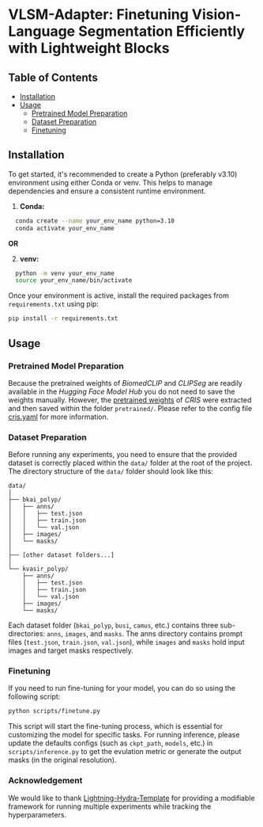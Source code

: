 # VLSM-Adapter: Finetuning Vision-Language Segmentation Efficiently with Lightweight Blocks



## Table of Contents
- [Installation](#installation)
- [Usage](#usage)
  - [Pretrained Model Preparation](#pretrained-model-preparation) 
  - [Dataset Preparation](#dataset-preparation)
  - [Finetuning](#finetuning)

## Installation

To get started, it's recommended to create a Python (preferably v3.10) environment using either Conda or venv. This helps to manage dependencies and ensure a consistent runtime environment.

1. **Conda:**
  ```bash
    conda create --name your_env_name python=3.10
    conda activate your_env_name
  ```
**OR**

2. **venv:**
  ```bash
    python -m venv your_env_name
    source your_env_name/bin/activate
  ```

Once your environment is active, install the required packages from `requirements.txt` using pip:
```bash
pip install -r requirements.txt
```

## Usage

### Pretrained Model Preparation
Because the pretrained weights of *BiomedCLIP* and *CLIPSeg* are readily available in the *Hugging Face Model Hub* you do not need to save the weights manually. However, the [pretrained weights](https://github.com/DerrickWang005/CRIS.pytorch/issues/3) of *CRIS* were extracted and then saved within the folder `pretrained/`. Please refer to the config file [cris.yaml](configs/model/cris.yaml) for more information.

### Dataset Preparation
Before running any experiments, you need to ensure that the provided dataset is correctly placed within the `data/` folder at the root of the project. The directory structure of the `data/` folder should look like this:
```
data/
│
├── bkai_polyp/
│   ├── anns/
│   │   ├── test.json
│   │   ├── train.json
│   │   └── val.json
│   ├── images/
│   └── masks/
│
├── [other dataset folders...]
│
└── kvasir_polyp/
    ├── anns/
    │   ├── test.json
    │   ├── train.json
    │   └── val.json
    ├── images/
    └── masks/
```
Each dataset folder (`bkai_polyp`, `busi`, `camus`, etc.) contains three sub-directories: `anns`, `images`, and `masks`. The anns directory contains prompt files (`test.json`, `train.json`, `val.json`), while `images` and `masks` hold input images and target masks respectively.


### Finetuning

If you need to run fine-tuning for your model, you can do so using the following script:
```bash
python scripts/finetune.py
```
This script will start the fine-tuning process, which is essential for customizing the model for specific tasks. For running inference, please update the defaults configs (such as `ckpt_path`, `models`, etc.) in `scripts/inference.py` to get the evulation metric or generate the output masks (in the original resolution).



### Acknowledgement
We would like to thank [Lightning-Hydra-Template](https://github.com/ashleve/lightning-hydra-template) for providing a modifiable framework for running multiple experiments while tracking the hyperparameters.